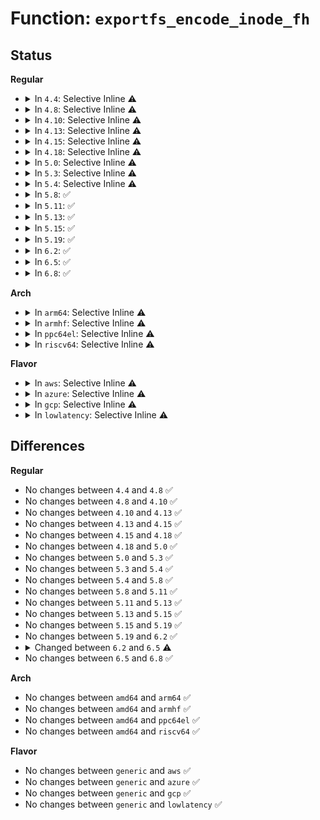 # Function: <code>exportfs_encode_inode_fh</code>

## Status
<b>Regular</b>
<ul>
<li>
<details>
<summary>In <code>4.4</code>: Selective Inline ⚠️</summary>

```c
int exportfs_encode_inode_fh(struct inode *inode, struct fid *fid, int *max_len, struct inode *parent);
```

**Collision:** Unique Global

**Inline:** Selective

**Transformation:** False

**Instances:**

```
In fs/exportfs/expfs.c (ffffffff8130c6e0)
Location: fs/exportfs/expfs.c:377
Inline: True
Direct callers:
  - fs/notify/fdinfo.c:show_mark_fhandle
  - fs/exportfs/expfs.c:exportfs_encode_fh
```
**Symbols:**

```
ffffffff8130c6e0-ffffffff8130c768: exportfs_encode_inode_fh (STB_GLOBAL)
```
</details>
</li>
<li>
<details>
<summary>In <code>4.8</code>: Selective Inline ⚠️</summary>

```c
int exportfs_encode_inode_fh(struct inode *inode, struct fid *fid, int *max_len, struct inode *parent);
```

**Collision:** Unique Global

**Inline:** Selective

**Transformation:** False

**Instances:**

```
In fs/exportfs/expfs.c (ffffffff813409b0)
Location: fs/exportfs/expfs.c:381
Inline: True
Direct callers:
  - fs/notify/fdinfo.c:show_mark_fhandle
  - fs/exportfs/expfs.c:exportfs_encode_fh
```
**Symbols:**

```
ffffffff813409b0-ffffffff81340a38: exportfs_encode_inode_fh (STB_GLOBAL)
```
</details>
</li>
<li>
<details>
<summary>In <code>4.10</code>: Selective Inline ⚠️</summary>

```c
int exportfs_encode_inode_fh(struct inode *inode, struct fid *fid, int *max_len, struct inode *parent);
```

**Collision:** Unique Global

**Inline:** Selective

**Transformation:** False

**Instances:**

```
In fs/exportfs/expfs.c (ffffffff81356730)
Location: fs/exportfs/expfs.c:381
Inline: True
Direct callers:
  - fs/notify/fdinfo.c:show_mark_fhandle
  - fs/exportfs/expfs.c:exportfs_encode_fh
```
**Symbols:**

```
ffffffff81356730-ffffffff813567b8: exportfs_encode_inode_fh (STB_GLOBAL)
```
</details>
</li>
<li>
<details>
<summary>In <code>4.13</code>: Selective Inline ⚠️</summary>

```c
int exportfs_encode_inode_fh(struct inode *inode, struct fid *fid, int *max_len, struct inode *parent);
```

**Collision:** Unique Global

**Inline:** Selective

**Transformation:** False

**Instances:**

```
In fs/exportfs/expfs.c (ffffffff8136b340)
Location: fs/exportfs/expfs.c:383
Inline: True
Direct callers:
  - fs/notify/fdinfo.c:show_mark_fhandle
  - fs/exportfs/expfs.c:exportfs_encode_fh
```
**Symbols:**

```
ffffffff8136b340-ffffffff8136b3c8: exportfs_encode_inode_fh (STB_GLOBAL)
```
</details>
</li>
<li>
<details>
<summary>In <code>4.15</code>: Selective Inline ⚠️</summary>

```c
int exportfs_encode_inode_fh(struct inode *inode, struct fid *fid, int *max_len, struct inode *parent);
```

**Collision:** Unique Global

**Inline:** Selective

**Transformation:** False

**Instances:**

```
In fs/exportfs/expfs.c (ffffffff8138fed0)
Location: fs/exportfs/expfs.c:383
Inline: True
Direct callers:
  - fs/notify/fdinfo.c:show_mark_fhandle
  - fs/exportfs/expfs.c:exportfs_encode_fh
```
**Symbols:**

```
ffffffff8138fed0-ffffffff8138ff5b: exportfs_encode_inode_fh (STB_GLOBAL)
```
</details>
</li>
<li>
<details>
<summary>In <code>4.18</code>: Selective Inline ⚠️</summary>

```c
int exportfs_encode_inode_fh(struct inode *inode, struct fid *fid, int *max_len, struct inode *parent);
```

**Collision:** Unique Global

**Inline:** Selective

**Transformation:** False

**Instances:**

```
In fs/exportfs/expfs.c (ffffffff813bef70)
Location: fs/exportfs/expfs.c:383
Inline: True
Direct callers:
  - fs/notify/fdinfo.c:show_mark_fhandle
  - fs/exportfs/expfs.c:exportfs_encode_fh
```
**Symbols:**

```
ffffffff813bef70-ffffffff813beffc: exportfs_encode_inode_fh (STB_GLOBAL)
```
</details>
</li>
<li>
<details>
<summary>In <code>5.0</code>: Selective Inline ⚠️</summary>

```c
int exportfs_encode_inode_fh(struct inode *inode, struct fid *fid, int *max_len, struct inode *parent);
```

**Collision:** Unique Global

**Inline:** Selective

**Transformation:** False

**Instances:**

```
In fs/exportfs/expfs.c (ffffffff813d8660)
Location: fs/exportfs/expfs.c:384
Inline: True
Direct callers:
  - fs/notify/fdinfo.c:show_mark_fhandle
  - fs/exportfs/expfs.c:exportfs_encode_fh
```
**Symbols:**

```
ffffffff813d8660-ffffffff813d86ec: exportfs_encode_inode_fh (STB_GLOBAL)
```
</details>
</li>
<li>
<details>
<summary>In <code>5.3</code>: Selective Inline ⚠️</summary>

```c
int exportfs_encode_inode_fh(struct inode *inode, struct fid *fid, int *max_len, struct inode *parent);
```

**Collision:** Unique Global

**Inline:** Selective

**Transformation:** False

**Instances:**

```
In fs/exportfs/expfs.c (ffffffff81403020)
Location: fs/exportfs/expfs.c:385
Inline: True
Direct callers:
  - fs/notify/fdinfo.c:show_mark_fhandle
  - fs/notify/fanotify/fanotify.c:fanotify_alloc_event
  - fs/notify/fanotify/fanotify.c:fanotify_alloc_event
  - fs/exportfs/expfs.c:exportfs_encode_fh
```
**Symbols:**

```
ffffffff81403020-ffffffff814030ac: exportfs_encode_inode_fh (STB_GLOBAL)
```
</details>
</li>
<li>
<details>
<summary>In <code>5.4</code>: Selective Inline ⚠️</summary>

```c
int exportfs_encode_inode_fh(struct inode *inode, struct fid *fid, int *max_len, struct inode *parent);
```

**Collision:** Unique Global

**Inline:** Selective

**Transformation:** False

**Instances:**

```
In fs/exportfs/expfs.c (ffffffff8141cf30)
Location: fs/exportfs/expfs.c:385
Inline: True
Direct callers:
  - fs/notify/fdinfo.c:show_mark_fhandle
  - fs/notify/fanotify/fanotify.c:fanotify_alloc_event
  - fs/notify/fanotify/fanotify.c:fanotify_alloc_event
  - fs/exportfs/expfs.c:exportfs_encode_fh
```
**Symbols:**

```
ffffffff8141cf30-ffffffff8141cfbc: exportfs_encode_inode_fh (STB_GLOBAL)
```
</details>
</li>
<li>
<details>
<summary>In <code>5.8</code>: ✅</summary>

```c
int exportfs_encode_inode_fh(struct inode *inode, struct fid *fid, int *max_len, struct inode *parent);
```

**Collision:** Unique Global

**Inline:** No

**Transformation:** False

**Instances:**

```
In fs/exportfs/expfs.c (ffffffff8146b840)
Location: fs/exportfs/expfs.c:385
Inline: False
Direct callers:
  - fs/notify/fdinfo.c:show_mark_fhandle
  - fs/notify/fanotify/fanotify.c:fanotify_encode_fh
  - fs/notify/fanotify/fanotify.c:fanotify_encode_fh
  - fs/exportfs/expfs.c:exportfs_encode_fh
```
**Symbols:**

```
ffffffff8146b840-ffffffff8146b8cc: exportfs_encode_inode_fh (STB_GLOBAL)
```
</details>
</li>
<li>
<details>
<summary>In <code>5.11</code>: ✅</summary>

```c
int exportfs_encode_inode_fh(struct inode *inode, struct fid *fid, int *max_len, struct inode *parent);
```

**Collision:** Unique Global

**Inline:** No

**Transformation:** False

**Instances:**

```
In fs/exportfs/expfs.c (ffffffff81485f90)
Location: fs/exportfs/expfs.c:385
Inline: False
Direct callers:
  - fs/notify/fdinfo.c:show_mark_fhandle
  - fs/notify/fanotify/fanotify.c:fanotify_alloc_event
  - fs/notify/fanotify/fanotify.c:fanotify_alloc_name_event
  - fs/notify/fanotify/fanotify.c:fanotify_alloc_name_event
  - fs/notify/fanotify/fanotify.c:fanotify_encode_fh
  - fs/exportfs/expfs.c:exportfs_encode_fh
```
**Symbols:**

```
ffffffff81485f90-ffffffff8148601c: exportfs_encode_inode_fh (STB_GLOBAL)
```
</details>
</li>
<li>
<details>
<summary>In <code>5.13</code>: ✅</summary>

```c
int exportfs_encode_inode_fh(struct inode *inode, struct fid *fid, int *max_len, struct inode *parent);
```

**Collision:** Unique Global

**Inline:** No

**Transformation:** False

**Instances:**

```
In fs/exportfs/expfs.c (ffffffff8148b9e0)
Location: fs/exportfs/expfs.c:385
Inline: False
Direct callers:
  - fs/notify/fdinfo.c:show_mark_fhandle
  - fs/notify/fanotify/fanotify.c:fanotify_alloc_event
  - fs/notify/fanotify/fanotify.c:fanotify_alloc_name_event
  - fs/notify/fanotify/fanotify.c:fanotify_alloc_name_event
  - fs/notify/fanotify/fanotify.c:fanotify_encode_fh
  - fs/exportfs/expfs.c:exportfs_encode_fh
```
**Symbols:**

```
ffffffff8148b9e0-ffffffff8148ba6c: exportfs_encode_inode_fh (STB_GLOBAL)
```
</details>
</li>
<li>
<details>
<summary>In <code>5.15</code>: ✅</summary>

```c
int exportfs_encode_inode_fh(struct inode *inode, struct fid *fid, int *max_len, struct inode *parent);
```

**Collision:** Unique Global

**Inline:** No

**Transformation:** False

**Instances:**

```
In fs/exportfs/expfs.c (ffffffff814e31f0)
Location: fs/exportfs/expfs.c:385
Inline: False
Direct callers:
  - fs/notify/fdinfo.c:show_mark_fhandle
  - fs/notify/fanotify/fanotify.c:fanotify_alloc_event
  - fs/notify/fanotify/fanotify.c:fanotify_alloc_name_event
  - fs/notify/fanotify/fanotify.c:fanotify_alloc_name_event
  - fs/notify/fanotify/fanotify.c:fanotify_encode_fh
  - fs/exportfs/expfs.c:exportfs_encode_fh
```
**Symbols:**

```
ffffffff814e31f0-ffffffff814e327c: exportfs_encode_inode_fh (STB_GLOBAL)
```
</details>
</li>
<li>
<details>
<summary>In <code>5.19</code>: ✅</summary>

```c
int exportfs_encode_inode_fh(struct inode *inode, struct fid *fid, int *max_len, struct inode *parent);
```

**Collision:** Unique Global

**Inline:** No

**Transformation:** False

**Instances:**

```
In fs/exportfs/expfs.c (ffffffff81571530)
Location: fs/exportfs/expfs.c:385
Inline: False
Direct callers:
  - fs/notify/fdinfo.c:show_mark_fhandle
  - fs/notify/fanotify/fanotify.c:fanotify_alloc_event
  - fs/notify/fanotify/fanotify.c:fanotify_alloc_event
  - fs/notify/fanotify/fanotify.c:fanotify_encode_fh
  - fs/exportfs/expfs.c:exportfs_encode_fh
```
**Symbols:**

```
ffffffff81571530-ffffffff815715e8: exportfs_encode_inode_fh (STB_GLOBAL)
```
</details>
</li>
<li>
<details>
<summary>In <code>6.2</code>: ✅</summary>

```c
int exportfs_encode_inode_fh(struct inode *inode, struct fid *fid, int *max_len, struct inode *parent);
```

**Collision:** Unique Global

**Inline:** No

**Transformation:** False

**Instances:**

```
In fs/exportfs/expfs.c (ffffffff81616820)
Location: fs/exportfs/expfs.c:384
Inline: False
Direct callers:
  - fs/notify/fdinfo.c:show_mark_fhandle
  - fs/notify/fanotify/fanotify.c:fanotify_alloc_event
  - fs/notify/fanotify/fanotify.c:fanotify_alloc_event
  - fs/notify/fanotify/fanotify.c:fanotify_encode_fh
  - fs/exportfs/expfs.c:exportfs_encode_fh
```
**Symbols:**

```
ffffffff81616820-ffffffff816168d8: exportfs_encode_inode_fh (STB_GLOBAL)
```
</details>
</li>
<li>
<details>
<summary>In <code>6.5</code>: ✅</summary>

```c
int exportfs_encode_inode_fh(struct inode *inode, struct fid *fid, int *max_len, struct inode *parent, int flags);
```

**Collision:** Unique Global

**Inline:** No

**Transformation:** False

**Instances:**

```
In fs/exportfs/expfs.c (ffffffff8164e8d0)
Location: fs/exportfs/expfs.c:393
Inline: False
Direct callers:
  - fs/notify/fdinfo.c:show_mark_fhandle
  - fs/notify/fanotify/fanotify.c:fanotify_alloc_event
  - fs/notify/fanotify/fanotify.c:fanotify_alloc_event
  - fs/notify/fanotify/fanotify.c:fanotify_encode_fh
  - fs/exportfs/expfs.c:exportfs_encode_fh
```
**Symbols:**

```
ffffffff8164e8d0-ffffffff8164e9ba: exportfs_encode_inode_fh (STB_GLOBAL)
```
</details>
</li>
<li>
<details>
<summary>In <code>6.8</code>: ✅</summary>

```c
int exportfs_encode_inode_fh(struct inode *inode, struct fid *fid, int *max_len, struct inode *parent, int flags);
```

**Collision:** Unique Global

**Inline:** No

**Transformation:** False

**Instances:**

```
In fs/exportfs/expfs.c (ffffffff81687e30)
Location: fs/exportfs/expfs.c:381
Inline: False
Direct callers:
  - fs/notify/fdinfo.c:show_mark_fhandle
  - fs/notify/fanotify/fanotify.c:fanotify_alloc_event
  - fs/notify/fanotify/fanotify.c:fanotify_alloc_event
  - fs/notify/fanotify/fanotify.c:fanotify_encode_fh
  - fs/exportfs/expfs.c:exportfs_encode_fh
```
**Symbols:**

```
ffffffff81687e30-ffffffff81687efd: exportfs_encode_inode_fh (STB_GLOBAL)
```
</details>
</li>
</ul>
<b>Arch</b>
<ul>
<li>
<details>
<summary>In <code>arm64</code>: Selective Inline ⚠️</summary>

```c
int exportfs_encode_inode_fh(struct inode *inode, struct fid *fid, int *max_len, struct inode *parent);
```

**Collision:** Unique Global

**Inline:** Selective

**Transformation:** False

**Instances:**

```
In fs/exportfs/expfs.c (ffff8000104feb00)
Location: fs/exportfs/expfs.c:385
Inline: True
Direct callers:
  - fs/notify/fdinfo.c:show_mark_fhandle
  - fs/notify/fanotify/fanotify.c:fanotify_alloc_event
  - fs/notify/fanotify/fanotify.c:fanotify_alloc_event
  - fs/exportfs/expfs.c:exportfs_encode_fh
```
**Symbols:**

```
ffff8000104feb00-ffff8000104febf4: exportfs_encode_inode_fh (STB_GLOBAL)
```
</details>
</li>
<li>
<details>
<summary>In <code>armhf</code>: Selective Inline ⚠️</summary>

```c
int exportfs_encode_inode_fh(struct inode *inode, struct fid *fid, int *max_len, struct inode *parent);
```

**Collision:** Unique Global

**Inline:** Selective

**Transformation:** False

**Instances:**

```
In fs/exportfs/expfs.c (c06bbbb0)
Location: fs/exportfs/expfs.c:385
Inline: True
Direct callers:
  - fs/notify/fdinfo.c:show_mark_fhandle
  - fs/notify/fanotify/fanotify.c:fanotify_alloc_event
  - fs/notify/fanotify/fanotify.c:fanotify_alloc_event
  - fs/exportfs/expfs.c:exportfs_encode_fh
```
**Symbols:**

```
c06bbbb0-c06bbc7c: exportfs_encode_inode_fh (STB_GLOBAL)
```
</details>
</li>
<li>
<details>
<summary>In <code>ppc64el</code>: Selective Inline ⚠️</summary>

```c
int exportfs_encode_inode_fh(struct inode *inode, struct fid *fid, int *max_len, struct inode *parent);
```

**Collision:** Unique Global

**Inline:** Selective

**Transformation:** False

**Instances:**

```
In fs/exportfs/expfs.c (c0000000006423c0)
Location: fs/exportfs/expfs.c:385
Inline: True
Direct callers:
  - fs/notify/fdinfo.c:show_mark_fhandle
  - fs/notify/fanotify/fanotify.c:fanotify_alloc_event
  - fs/notify/fanotify/fanotify.c:fanotify_alloc_event
  - fs/exportfs/expfs.c:exportfs_encode_fh
  - fs/exportfs/expfs.c:exportfs_encode_fh
```
**Symbols:**

```
c0000000006423c0-c0000000006424d0: exportfs_encode_inode_fh (STB_GLOBAL)
```
</details>
</li>
<li>
<details>
<summary>In <code>riscv64</code>: Selective Inline ⚠️</summary>

```c
int exportfs_encode_inode_fh(struct inode *inode, struct fid *fid, int *max_len, struct inode *parent);
```

**Collision:** Unique Global

**Inline:** Selective

**Transformation:** False

**Instances:**

```
In fs/exportfs/expfs.c (ffffffe00036c95a)
Location: fs/exportfs/expfs.c:385
Inline: True
Direct callers:
  - fs/notify/fdinfo.c:show_mark_fhandle
  - fs/notify/fanotify/fanotify.c:fanotify_alloc_event
  - fs/notify/fanotify/fanotify.c:fanotify_alloc_event
  - fs/exportfs/expfs.c:exportfs_encode_fh
```
**Symbols:**

```
ffffffe00036c95a-ffffffe00036ca1a: exportfs_encode_inode_fh (STB_GLOBAL)
```
</details>
</li>
</ul>
<b>Flavor</b>
<ul>
<li>
<details>
<summary>In <code>aws</code>: Selective Inline ⚠️</summary>

```c
int exportfs_encode_inode_fh(struct inode *inode, struct fid *fid, int *max_len, struct inode *parent);
```

**Collision:** Unique Global

**Inline:** Selective

**Transformation:** False

**Instances:**

```
In fs/exportfs/expfs.c (ffffffff81415510)
Location: fs/exportfs/expfs.c:385
Inline: True
Direct callers:
  - fs/notify/fdinfo.c:show_mark_fhandle
  - fs/notify/fanotify/fanotify.c:fanotify_alloc_event
  - fs/notify/fanotify/fanotify.c:fanotify_alloc_event
  - fs/exportfs/expfs.c:exportfs_encode_fh
```
**Symbols:**

```
ffffffff81415510-ffffffff8141559c: exportfs_encode_inode_fh (STB_GLOBAL)
```
</details>
</li>
<li>
<details>
<summary>In <code>azure</code>: Selective Inline ⚠️</summary>

```c
int exportfs_encode_inode_fh(struct inode *inode, struct fid *fid, int *max_len, struct inode *parent);
```

**Collision:** Unique Global

**Inline:** Selective

**Transformation:** False

**Instances:**

```
In fs/exportfs/expfs.c (ffffffff81405f90)
Location: fs/exportfs/expfs.c:385
Inline: True
Direct callers:
  - fs/notify/fdinfo.c:show_mark_fhandle
  - fs/notify/fanotify/fanotify.c:fanotify_alloc_event
  - fs/notify/fanotify/fanotify.c:fanotify_alloc_event
  - fs/exportfs/expfs.c:exportfs_encode_fh
```
**Symbols:**

```
ffffffff81405f90-ffffffff8140601c: exportfs_encode_inode_fh (STB_GLOBAL)
```
</details>
</li>
<li>
<details>
<summary>In <code>gcp</code>: Selective Inline ⚠️</summary>

```c
int exportfs_encode_inode_fh(struct inode *inode, struct fid *fid, int *max_len, struct inode *parent);
```

**Collision:** Unique Global

**Inline:** Selective

**Transformation:** False

**Instances:**

```
In fs/exportfs/expfs.c (ffffffff81412890)
Location: fs/exportfs/expfs.c:385
Inline: True
Direct callers:
  - fs/notify/fdinfo.c:show_mark_fhandle
  - fs/notify/fanotify/fanotify.c:fanotify_alloc_event
  - fs/notify/fanotify/fanotify.c:fanotify_alloc_event
  - fs/exportfs/expfs.c:exportfs_encode_fh
```
**Symbols:**

```
ffffffff81412890-ffffffff8141291c: exportfs_encode_inode_fh (STB_GLOBAL)
```
</details>
</li>
<li>
<details>
<summary>In <code>lowlatency</code>: Selective Inline ⚠️</summary>

```c
int exportfs_encode_inode_fh(struct inode *inode, struct fid *fid, int *max_len, struct inode *parent);
```

**Collision:** Unique Global

**Inline:** Selective

**Transformation:** False

**Instances:**

```
In fs/exportfs/expfs.c (ffffffff81428500)
Location: fs/exportfs/expfs.c:385
Inline: True
Direct callers:
  - fs/notify/fdinfo.c:show_mark_fhandle
  - fs/notify/fanotify/fanotify.c:fanotify_alloc_event
  - fs/notify/fanotify/fanotify.c:fanotify_alloc_event
  - fs/exportfs/expfs.c:exportfs_encode_fh
```
**Symbols:**

```
ffffffff81428500-ffffffff8142858c: exportfs_encode_inode_fh (STB_GLOBAL)
```
</details>
</li>
</ul>

## Differences
<b>Regular</b>
<ul>
<li>
No changes between <code>4.4</code> and <code>4.8</code> ✅
</li>
<li>
No changes between <code>4.8</code> and <code>4.10</code> ✅
</li>
<li>
No changes between <code>4.10</code> and <code>4.13</code> ✅
</li>
<li>
No changes between <code>4.13</code> and <code>4.15</code> ✅
</li>
<li>
No changes between <code>4.15</code> and <code>4.18</code> ✅
</li>
<li>
No changes between <code>4.18</code> and <code>5.0</code> ✅
</li>
<li>
No changes between <code>5.0</code> and <code>5.3</code> ✅
</li>
<li>
No changes between <code>5.3</code> and <code>5.4</code> ✅
</li>
<li>
No changes between <code>5.4</code> and <code>5.8</code> ✅
</li>
<li>
No changes between <code>5.8</code> and <code>5.11</code> ✅
</li>
<li>
No changes between <code>5.11</code> and <code>5.13</code> ✅
</li>
<li>
No changes between <code>5.13</code> and <code>5.15</code> ✅
</li>
<li>
No changes between <code>5.15</code> and <code>5.19</code> ✅
</li>
<li>
No changes between <code>5.19</code> and <code>6.2</code> ✅
</li>
<li>
<details>
<summary>Changed between <code>6.2</code> and <code>6.5</code> ⚠️</summary>
<ul>
<li>
<b>Param added. </b>
<code>int flags</code>
</li>
</ul>
</details>
</li>
<li>
No changes between <code>6.5</code> and <code>6.8</code> ✅
</li>
</ul>
<b>Arch</b>
<ul>
<li>
No changes between <code>amd64</code> and <code>arm64</code> ✅
</li>
<li>
No changes between <code>amd64</code> and <code>armhf</code> ✅
</li>
<li>
No changes between <code>amd64</code> and <code>ppc64el</code> ✅
</li>
<li>
No changes between <code>amd64</code> and <code>riscv64</code> ✅
</li>
</ul>
<b>Flavor</b>
<ul>
<li>
No changes between <code>generic</code> and <code>aws</code> ✅
</li>
<li>
No changes between <code>generic</code> and <code>azure</code> ✅
</li>
<li>
No changes between <code>generic</code> and <code>gcp</code> ✅
</li>
<li>
No changes between <code>generic</code> and <code>lowlatency</code> ✅
</li>
</ul>
